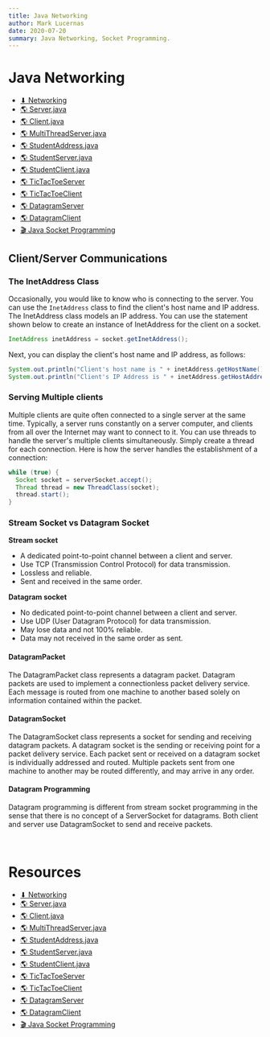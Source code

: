 ```yaml
---
title: Java Networking
author: Mark Lucernas
date: 2020-07-20
summary: Java Networking, Socket Programming.
---
```



# Java Networking

- [⬇ Networking](file:../../../../../../../files/summer-2020/CISC-191/week-6/networking.ppt)
- [🌎 Server.java](https://liveexample.pearsoncmg.com/html/Server.html)
- [🌎 Client.java](https://liveexample.pearsoncmg.com/html/Client.html)
- [🌎 MultiThreadServer.java](https://liveexample.pearsoncmg.com/html/MultiThreadServer.html)
- [🌎 StudentAddress.java](https://liveexample.pearsoncmg.com/html/StudentAddress.html)
- [🌎 StudentServer.java](https://liveexample.pearsoncmg.com/html/StudentServer.html)
- [🌎 StudentClient.java](https://liveexample.pearsoncmg.com/html/StudentClient.html)
- [🌎 TicTacToeServer](https://liveexample.pearsoncmg.com/html/TicTacToeServer.html)
- [🌎 TicTacToeClient](https://liveexample.pearsoncmg.com/html/TicTacToeClient.html)
- [🌎 DatagramServer](https://liveexample.pearsoncmg.com/html/DatagramServer.html)
- [🌎 DatagramClient](https://liveexample.pearsoncmg.com/html/DatagramClient.html)
- [🎬 Java Socket Programming](https://www.youtube.com/watch?v=-xKgxqG411c)

## Client/Server Communications

### The InetAddress Class

Occasionally, you would like to know who is connecting to the server. You can
use the `InetAddress` class to find the client's host name and IP address. The
InetAddress class models an IP address. You can use the statement shown below to
create an instance of InetAddress for the client on a socket.

```java
InetAddress inetAddress = socket.getInetAddress();
```

Next, you can display the client's host name and IP address, as follows:

```java
System.out.println("Client's host name is " + inetAddress.getHostName());
System.out.println("Client's IP Address is " + inetAddress.getHostAddress());
```

### Serving Multiple clients

Multiple clients are quite often connected to a single server at the same time.
Typically, a server runs constantly on a server computer, and clients from all
over the Internet may want to connect to it. You can use threads to handle the
server's multiple clients simultaneously. Simply create a thread for each
connection. Here is how the server handles the establishment of a connection:

```java
while (true) {
  Socket socket = serverSocket.accept();
  Thread thread = new ThreadClass(socket);
  thread.start();
}
```

### Stream Socket vs Datagram Socket

<a name="stream-socket-term">**Stream socket**</a>

  - A dedicated point-to-point channel between a client and server.
  - Use TCP (Transmission Control Protocol) for data transmission.
  - Lossless and reliable.
  - Sent and received in the same order.


<a name="datagram-socket-term">**Datagram socket**</a>

  - No dedicated point-to-point channel between a client and server.
  - Use UDP (User Datagram Protocol) for data transmission.
  - May lose data and not 100% reliable.
  - Data may not received in the same order as sent.


#### DatagramPacket

The DatagramPacket class represents a datagram packet. Datagram packets are used
to implement a connectionless packet delivery service. Each message is routed
from one machine to another based solely on information contained within the
packet.

#### DatagramSocket

The DatagramSocket class represents a socket for sending and receiving datagram
packets. A datagram socket is the sending or receiving point for a packet
delivery service. Each packet sent or received on a datagram socket is
individually addressed and routed. Multiple packets sent from one machine to
another may be routed differently, and may arrive in any order.

#### Datagram Programming

Datagram programming is different from stream socket programming in the sense
that there is no concept of a ServerSocket for datagrams. Both client and server
use DatagramSocket to send and receive packets.


<br>

# Resources

- [⬇ Networking](file:../../../../../../../files/summer-2020/CISC-191/week-6/networking.ppt)
- [🌎 Server.java](https://liveexample.pearsoncmg.com/html/Server.html)
- [🌎 Client.java](https://liveexample.pearsoncmg.com/html/Client.html)
- [🌎 MultiThreadServer.java](https://liveexample.pearsoncmg.com/html/MultiThreadServer.html)
- [🌎 StudentAddress.java](https://liveexample.pearsoncmg.com/html/StudentAddress.html)
- [🌎 StudentServer.java](https://liveexample.pearsoncmg.com/html/StudentServer.html)
- [🌎 StudentClient.java](https://liveexample.pearsoncmg.com/html/StudentClient.html)
- [🌎 TicTacToeServer](https://liveexample.pearsoncmg.com/html/TicTacToeServer.html)
- [🌎 TicTacToeClient](https://liveexample.pearsoncmg.com/html/TicTacToeClient.html)
- [🌎 DatagramServer](https://liveexample.pearsoncmg.com/html/DatagramServer.html)
- [🌎 DatagramClient](https://liveexample.pearsoncmg.com/html/DatagramClient.html)
- [🎬 Java Socket Programming](https://www.youtube.com/watch?v=-xKgxqG411c)

